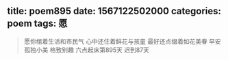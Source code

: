 title: poem895
date: 1567122502000
categories: poem
tags: 愿
---
> 愿你绾着生活和市民气
心中还住着鲜花与孩童
最好还点缀着如花美眷
早安
孤独小美
格致别趣
六点起床第895天 迟到87天